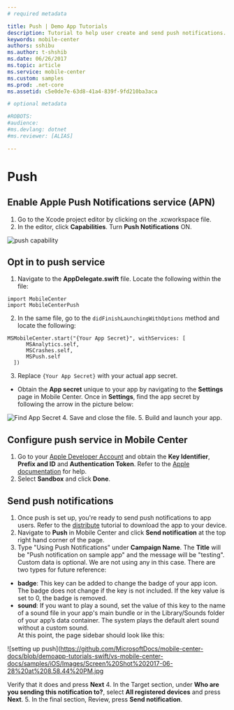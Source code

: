 ```yaml
---
# required metadata

title: Push | Demo App Tutorials
description: Tutorial to help user create and send push notifications.
keywords: mobile-center
authors: sshibu
ms.author: t-shshib
ms.date: 06/26/2017
ms.topic: article
ms.service: mobile-center
ms.custom: samples
ms.prod: .net-core
ms.assetid: c5e0de7e-63d8-41a4-839f-9fd210ba3aca

# optional metadata

#ROBOTS:
#audience:
#ms.devlang: dotnet
#ms.reviewer: [ALIAS]

---
```



# Push
## Enable Apple Push Notifications service (APN)
1. Go to the Xcode project editor by clicking on the .xcworkspace file.
2. In the editor, click **Capabilities**. Turn **Push Notifications** ON.

![push capability](https://github.com/MicrosoftDocs/mobile-center-docs/blob/demoapp-tutorials-swift/vs-mobile-center-docs/samples/iOS/Images/ios-enable-push-capability.png)

## Opt in to push service
1. Navigate to the **AppDelegate.swift** file. Locate the following within the file:
```
import MobileCenter
import MobileCenterPush
```
2. In the same file, go to the `didFinishLaunchingWithOptions` method and locate the following:
```
MSMobileCenter.start("{Your App Secret}", withServices: [
      MSAnalytics.self,
      MSCrashes.self,
      MSPush.self
  ])
```
3. Replace `{Your App Secret}` with your actual app secret.
  - Obtain the **App secret** unique to your app by navigating to the **Settings** page in Mobile Center. Once in **Settings**, find the app secret by following the arrow in the picture below:

  ![Find App Secret](https://github.com/MicrosoftDocs/mobile-center-docs/blob/demoapp-tutorials-swift/vs-mobile-center-docs/samples/iOS/Images/Screen%20Shot%202017-06-28%20at%206.12.32%20PM.jpg)
4. Save and close the file.
5. Build and launch your app.

## Configure push service in Mobile Center
1. Go to your [Apple Developer Account](https://developer.apple.com/account/) and obtain the **Key Identifier**, **Prefix and ID** and **Authentication Token**. Refer to the [Apple documentation](http://help.apple.com/xcode/mac/current/#/dev11b059073) for help.
2. Select **Sandbox** and click **Done**.

## Send push notifications
1. Once push is set up, you're ready to send push notifications to app users. Refer to the [distribute]() tutorial to download the app to your device.
2. Navigate to **Push** in Mobile Center and click **Send notification** at the top right hand corner of the page.
3. Type "Using Push Notifications" under **Campaign Name**. The **Title** will be "Push notification on sample app" and the message will be "testing". Custom data is optional. We are not using any in this case. There are two types for future reference:
  - **badge**: This key can be added to change the badge of your app icon. The badge does not change if the key is not included. If the key value is set to 0, the badge is removed.
  - **sound**: If you want to play a sound, set the value of this key to the name of a sound file in your app's main bundle or in the Library/Sounds folder of your app’s data container. The system plays the default alert sound without a custom sound.  
At this point, the page sidebar should look like this:

![setting up push](https://github.com/MicrosoftDocs/mobile-center-docs/blob/demoapp-tutorials-swift/vs-mobile-center-docs/samples/iOS/Images/Screen%20Shot%202017-06-28%20at%208.58.44%20PM.jpg

 Verify that it does and press **Next**
4. In the Target section, under **Who are you sending this notification to?**, select **All registered devices** and press **Next**.
5. In the final section, Review, press **Send notification**.

